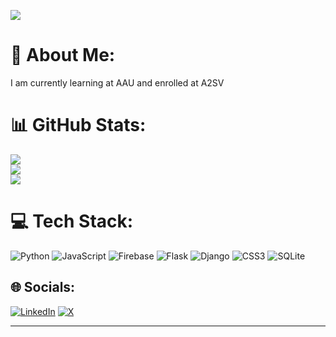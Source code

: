 [![](https://visitcount.itsvg.in/api?id=Crackingastro&icon=0&color=0)](https://visitcount.itsvg.in)

# 💫 About Me:
I am currently learning at AAU and enrolled at A2SV<br>

# 📊 GitHub Stats:
![](https://github-readme-stats.vercel.app/api?username=Crackingastro&theme=dark&hide_border=true&include_all_commits=true&count_private=true)<br/>
![](https://github-readme-streak-stats.herokuapp.com/?user=Crackingastro&theme=dark&hide_border=true)<br/>
![](https://github-readme-stats.vercel.app/api/top-langs/?username=Crackingastro&theme=dark&hide_border=true&include_all_commits=true&count_private=true&layout=compact)

# 💻 Tech Stack:
![Python](https://img.shields.io/badge/python-3670A0?style=for-the-badge&logo=python&logoColor=ffdd54) ![JavaScript](https://img.shields.io/badge/javascript-%23323330.svg?style=for-the-badge&logo=javascript&logoColor=%23F7DF1E) ![Firebase](https://img.shields.io/badge/firebase-%23039BE5.svg?style=for-the-badge&logo=firebase) ![Flask](https://img.shields.io/badge/flask-%23000.svg?style=for-the-badge&logo=flask&logoColor=white) ![Django](https://img.shields.io/badge/django-%23092E20.svg?style=for-the-badge&logo=django&logoColor=white) ![CSS3](https://img.shields.io/badge/css3-%231572B6.svg?style=for-the-badge&logo=css3&logoColor=white) ![SQLite](https://img.shields.io/badge/sqlite-%2307405e.svg?style=for-the-badge&logo=sqlite&logoColor=white) 

## 🌐 Socials:
[![LinkedIn](https://img.shields.io/badge/LinkedIn-%230077B5.svg?logo=linkedin&logoColor=white)](https://linkedin.com/in/addisu-mengistu-bb1a26244) [![X](https://img.shields.io/badge/X-black.svg?logo=X&logoColor=white)](https://x.com/CrackingAstro) 

---

